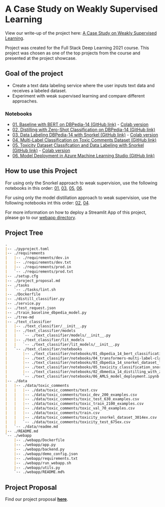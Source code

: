 # A Case Study on Weakly Supervised Learning

View our write-up of the project here: [A Case Study on Weakly Supervised Learning](https://docs.google.com/document/d/1oRHR_fUFEEYFOyHkR0sqv50XQFplEhcQhY0QrMw4z7s/edit?usp=sharing).

Project was created for the Full Stack Deep Learning 2021 course. This project was chosen as one of the top projects from the course and presented at the project showcase.

## Goal of the project

- Create a text data labeling service where the user inputs text data and receives a labeled dataset.
- Experiment with weak supervised learning and compare different approaches.

### Notebooks

* [01. Baseline with BERT on DBPedia-14 (GitHub link)](https://github.com/JayThibs/Weak-Supervised-Learning-Case-Study/blob/main/text_classifier/notebooks/01_dbpedia_14_bert_classification_exploration.ipynb) - [Colab version](https://colab.research.google.com/github/JayThibs/Weak-Supervised-Learning-Case-Study/blob/main/text_classifier/notebooks/01_dbpedia_14_bert_classification_exploration.ipynb)
* [02. Distilling with Zero-Shot Classification on DBPedia-14 (GitHub link)](https://github.com/JayThibs/Weak-Supervised-Learning-Case-Study/blob/main/text_classifier/notebooks/02_dbmedia_14_distilling_with_zero_shot_classification.ipynb)
* [03. Data Labeling DBPedia-14 with Snorkel (GitHub link)](https://github.com/JayThibs/Weak-Supervised-Learning-Case-Study/blob/main/text_classifier/notebooks/03_dbpedia_14_snorkel_dataset_labeling.ipynb) - [Colab version](https://colab.research.google.com/github/JayThibs/Weak-Supervised-Learning-Case-Study/blob/main/text_classifier/notebooks/03_dbpedia_14_snorkel_dataset_labeling.ipynb)
* [04. Multi-Label Classification on Toxic Comments Dataset (GitHub link)](https://github.com/JayThibs/Weak-Supervised-Learning-Case-Study/blob/main/text_classifier/notebooks/04_transformers-multi-label-classification-toxicity.ipynb)
* [05. Toxicity Dataset Classifcation and Data Labeling with Snorkel (GitHub link)](https://github.com/JayThibs/Weak-Supervised-Learning-Case-Study/blob/main/text_classifier/notebooks/05_toxicity_classification_snorkel_dataset.ipynb) - [Colab version](https://colab.research.google.com/github/JayThibs/Weak-Supervised-Learning-Case-Study/blob/main/text_classifier/notebooks/05_toxicity_classification_snorkel_dataset.ipynb)
* [06. Model Deployment in Azure Machine Learning Studio (GitHub link)](https://github.com/JayThibs/Weak-Supervised-Learning-Case-Study/blob/main/text_classifier/notebooks/06_AMLS_model_deployment.ipynb)

## How to use this Project

For using only the Snorkel approach to weak supervision, use the following notebooks in this order: [01](https://colab.research.google.com/github/JayThibs/Weak-Supervised-Learning-Case-Study/blob/main/text_classifier/notebooks/01_dbpedia_14_bert_classification_exploration.ipynb), [03](https://colab.research.google.com/github/JayThibs/Weak-Supervised-Learning-Case-Study/blob/main/text_classifier/notebooks/03_dbpedia_14_snorkel_dataset_labeling.ipynb), [05](https://colab.research.google.com/github/JayThibs/Weak-Supervised-Learning-Case-Study/blob/main/text_classifier/notebooks/05_toxicity_classification_snorkel_dataset.ipynb), [06](https://github.com/JayThibs/Weak-Supervised-Learning-Case-Study/blob/main/text_classifier/notebooks/06_AMLS_model_deployment.ipynb). 

For using only the model distillation approach to weak supervision, use the following notebooks int this order: [02](https://github.com/JayThibs/Weak-Supervised-Learning-Case-Study/blob/main/text_classifier/notebooks/02_dbmedia_14_distilling_with_zero_shot_classification.ipynb), [04](https://github.com/JayThibs/Weak-Supervised-Learning-Case-Study/blob/main/text_classifier/notebooks/04_transformers-multi-label-classification-toxicity.ipynb).

For more information on how to deploy a Streamlit App of this project, please go to our [webapp directory](https://github.com/JayThibs/Weak-Supervised-Learning-Case-Study/tree/main/webapp).

## Project Tree

```md
.
|-- ./pyproject.toml
|-- ./requirements
|   |-- ./requirements/dev.in
|   |-- ./requirements/dev.txt
|   |-- ./requirements/prod.in
|   `-- ./requirements/prod.txt
|-- ./setup.cfg
|-- ./project_proposal.md
|-- ./tasks
|   `-- ./tasks/lint.sh
|-- ./Dockerfile
|-- ./distill_classifier.py
|-- ./service.py
|-- ./test_request.json
|-- ./train_baseline_dbpedia_model.py
|-- ./tree-md
|-- ./text_classifier
|   |-- ./text_classifier/__init__.py
|   |-- ./text_classifier/models
|   |   `-- ./text_classifier/models/__init__.py
|   |-- ./text_classifier/lit_models
|   |   `-- ./text_classifier/lit_models/__init__.py
|   `-- ./text_classifier/notebooks
|       |-- ./text_classifier/notebooks/01_dbpedia_14_bert_classification_exploration.ipynb
|       |-- ./text_classifier/notebooks/04_transformers-multi-label-classification-toxicity.ipynb
|       |-- ./text_classifier/notebooks/03_dbpedia_14_snorkel_dataset_labeling.ipynb
|       |-- ./text_classifier/notebooks/05_toxicity_classification_snorkel_dataset.ipynb
|       |-- ./text_classifier/notebooks/02_dbmedia_14_distilling_with_zero_shot_classification.ipynb
|       `-- ./text_classifier/notebooks/06_AMLS_model_deployment.ipynb
|-- ./data
|   |-- ./data/toxic_comments
|   |   |-- ./data/toxic_comments/test.csv
|   |   |-- ./data/toxic_comments/toxic_dev_200_examples.csv
|   |   |-- ./data/toxic_comments/toxic_test_630_examples.csv
|   |   |-- ./data/toxic_comments/toxic_train_2100_examples.csv
|   |   |-- ./data/toxic_comments/toxic_val_70_examples.csv
|   |   |-- ./data/toxic_comments/train.csv
|   |   |-- ./data/toxic_comments/toxicity_snorkel_dataset_3014ex.csv
|   |   `-- ./data/toxic_comments/toxicity_test_675ex.csv
|   `-- ./data/readme.md
|-- ./README.md
`-- ./webapp
    |-- ./webapp/Dockerfile
    |-- ./webapp/app.py
    |-- ./webapp/backend.py
    |-- ./webapp/demo_config.json
    |-- ./webapp/requirements.txt
    |-- ./webapp/run_webapp.sh
    |-- ./webapp/utils.py
    `-- ./webapp/README.md%
```

## Project Proposal

Find our project proposal **[here](https://github.com/JayThibs/Weak-Supervised-Learning-Case-Study/blob/main/project_proposal.md)**.
